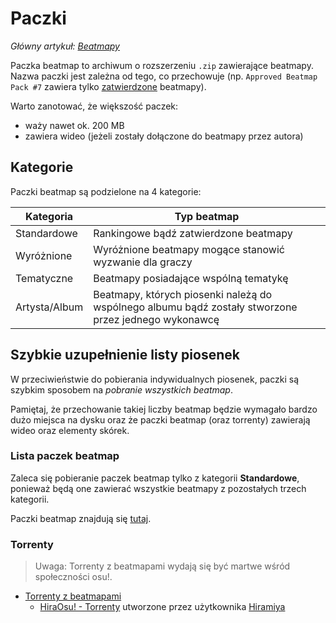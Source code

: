 ﻿# Paczki

_Główny artykuł: [Beatmapy](/wiki/Beatmaps)_

Paczka beatmap to archiwum o rozszerzeniu `.zip` zawierające beatmapy. Nazwa paczki jest zależna od tego, co przechowuje (np. `Approved Beatmap Pack #7` zawiera tylko [zatwierdzone](/wiki/Beatmaps) beatmapy).

Warto zanotować, że większość paczek:

- waży nawet ok. 200 MB
- zawiera wideo (jeżeli zostały dołączone do beatmapy przez autora)

## Kategorie

Paczki beatmap są podzielone na 4 kategorie:

| Kategoria | Typ beatmap |
| -------- | ------------- |
| Standardowe | Rankingowe bądź zatwierdzone beatmapy |
| Wyróżnione | Wyróżnione beatmapy mogące stanowić wyzwanie dla graczy |
| Tematyczne | Beatmapy posiadające wspólną tematykę |
| Artysta/Album | Beatmapy, których piosenki należą do wspólnego albumu bądź zostały stworzone przez jednego wykonawcę |

## Szybkie uzupełnienie listy piosenek

W przeciwieństwie do pobierania indywidualnych piosenek, paczki są szybkim sposobem na *pobranie wszystkich beatmap*.

Pamiętaj, że przechowanie takiej liczby beatmap będzie wymagało bardzo dużo miejsca na dysku oraz że paczki beatmap (oraz torrenty) zawierają wideo oraz elementy skórek.

### Lista paczek beatmap

Zaleca się pobieranie paczek beatmap tylko z kategorii **Standardowe**, ponieważ będą one zawierać wszystkie beatmapy z pozostałych trzech kategorii.

Paczki beatmap znajdują się [tutaj](https://osu.ppy.sh/beatmaps/packs).

### Torrenty

> Uwaga: Torrenty z beatmapami wydają się być martwe wśród społeczności osu!.

- [Torrenty z beatmapami](https://osu.ppy.sh/forum/t/147478)
  - [HiraOsu! - Torrenty](http://osu.hiramiya.me/torrents.htm) utworzone przez użytkownika [Hiramiya](https://osu.ppy.sh/u/1313441)
